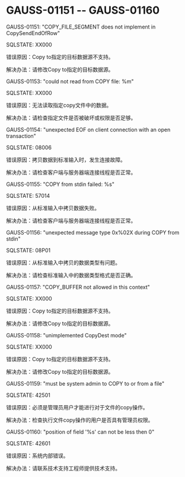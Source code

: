 # GAUSS-01151 -- GAUSS-01160<a name="ZH-CN_TOPIC_0302073706"></a>

GAUSS-01151: "COPY\_FILE\_SEGMENT does not implement in CopySendEndOfRow"

SQLSTATE: XX000

错误原因：Copy to指定的目标数据源不支持。

解决办法：请修改Copy to指定的目标数据源。

GAUSS-01153: "could not read from COPY file: %m"

SQLSTATE: XX000

错误原因：无法读取指定copy文件中的数据。

解决办法：请检查指定文件是否被破坏或权限是否足够。

GAUSS-01154: "unexpected EOF on client connection with an open transaction"

SQLSTATE: 08006

错误原因：拷贝数据到标准输入时，发生连接故障。

解决办法：请检查客户端与服务器端连接线程是否正常。

GAUSS-01155: "COPY from stdin failed: %s"

SQLSTATE: 57014

错误原因：从标准输入中拷贝数据失败。

解决办法：请检查客户端与服务器端连接线程是否正常。

GAUSS-01156: "unexpected message type 0x%02X during COPY from stdin"

SQLSTATE: 08P01

错误原因：从标准输入中拷贝的数据类型有问题。

解决办法：请检查标准输入中的数据类型格式是否正确。

GAUSS-01157: "COPY\_BUFFER not allowed in this context"

SQLSTATE: XX000

错误原因：Copy to指定的目标数据源不支持。

解决办法：请修改Copy to指定的目标数据源。

GAUSS-01158: "unimplemented CopyDest mode"

SQLSTATE: XX000

错误原因：Copy to指定的目标数据源不支持。

解决办法：请修改Copy to指定的目标数据源。

GAUSS-01159: "must be system admin to COPY to or from a file"

SQLSTATE: 42501

错误原因：必须是管理员用户才能进行对于文件的copy操作。

解决办法：检查执行文件copy操作的用户是否具有管理员权限。

GAUSS-01160: "position of field '%s' can not be less then 0"

SQLSTATE: 42601

错误原因：系统内部错误。

解决办法：请联系技术支持工程师提供技术支持。

